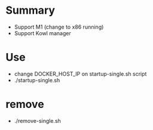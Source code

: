 # Summary
- Support M1 (change to x86 running)
- Support Kowl manager

# Use
- change DOCKER_HOST_IP on startup-single.sh script
- ./startup-single.sh


# remove
- ./remove-single.sh